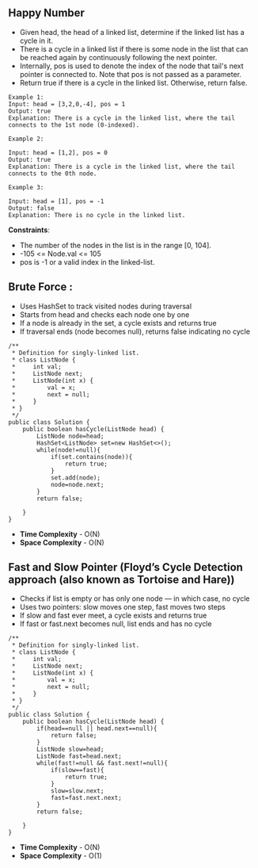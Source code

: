 ##  Happy Number

- Given head, the head of a linked list, determine if the linked list has a cycle in it.
- There is a cycle in a linked list if there is some node in the list that can be reached again by continuously following the next pointer.
- Internally, pos is used to denote the index of the node that tail's next pointer is connected to. Note that pos is not passed as a parameter.
- Return true if there is a cycle in the linked list. Otherwise, return false.

```
Example 1:
Input: head = [3,2,0,-4], pos = 1
Output: true
Explanation: There is a cycle in the linked list, where the tail connects to the 1st node (0-indexed).

Example 2:

Input: head = [1,2], pos = 0
Output: true
Explanation: There is a cycle in the linked list, where the tail connects to the 0th node.

Example 3:

Input: head = [1], pos = -1
Output: false
Explanation: There is no cycle in the linked list.
```
 
**Constraints**:

- The number of the nodes in the list is in the range [0, 104].
- -105 <= Node.val <= 105
- pos is -1 or a valid index in the linked-list.


## Brute Force :

- Uses HashSet to track visited nodes during traversal
- Starts from head and checks each node one by one
- If a node is already in the set, a cycle exists and returns true
- If traversal ends (node becomes null), returns false indicating no cycle

```
/**
 * Definition for singly-linked list.
 * class ListNode {
 *     int val;
 *     ListNode next;
 *     ListNode(int x) {
 *         val = x;
 *         next = null;
 *     }
 * }
 */
public class Solution {
    public boolean hasCycle(ListNode head) {
        ListNode node=head;
        HashSet<ListNode> set=new HashSet<>();
        while(node!=null){
            if(set.contains(node)){
                return true;
            }
            set.add(node);
            node=node.next;
        }
        return false;
        
    }
}
```

- **Time Complexity** - O(N)
- **Space Complexity** - O(N)


## Fast and Slow Pointer (Floyd’s Cycle Detection approach (also known as Tortoise and Hare))

- Checks if list is empty or has only one node — in which case, no cycle
- Uses two pointers: slow moves one step, fast moves two steps
- If slow and fast ever meet, a cycle exists and returns true
- If fast or fast.next becomes null, list ends and has no cycle


```
/**
 * Definition for singly-linked list.
 * class ListNode {
 *     int val;
 *     ListNode next;
 *     ListNode(int x) {
 *         val = x;
 *         next = null;
 *     }
 * }
 */
public class Solution {
    public boolean hasCycle(ListNode head) {
        if(head==null || head.next==null){
            return false;
        }
        ListNode slow=head;
        ListNode fast=head.next;
        while(fast!=null && fast.next!=null){
            if(slow==fast){
                return true;
            }
            slow=slow.next;
            fast=fast.next.next;
        }
        return false;
        
    }
}
```

- **Time Complexity** - O(N)
- **Space Complexity** - O(1)

